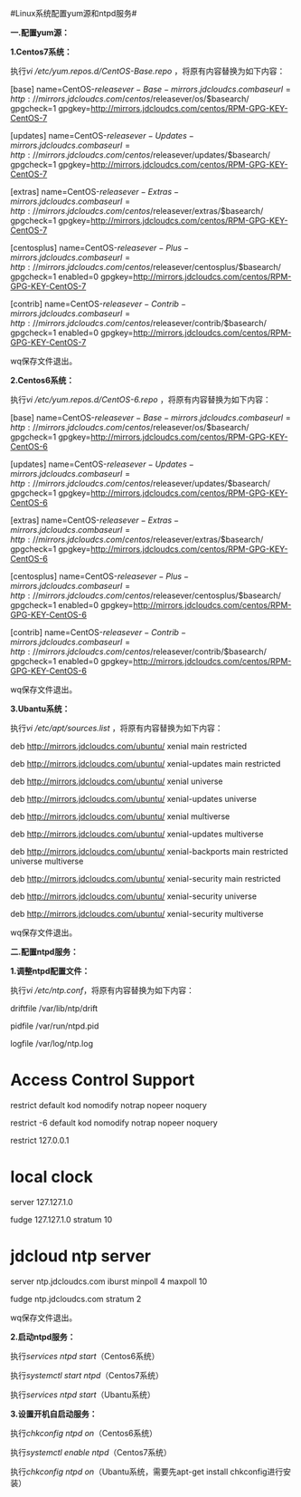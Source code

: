 #Linux系统配置yum源和ntpd服务#

**一.配置yum源：**

**1.Centos7系统：**

执行*vi /etc/yum.repos.d/CentOS-Base.repo*
，将原有内容替换为如下内容：

[base]
name=CentOS-$releasever - Base - mirrors.jdcloudcs.com
baseurl=http://mirrors.jdcloudcs.com/centos/$releasever/os/$basearch/
gpgcheck=1
gpgkey=http://mirrors.jdcloudcs.com/centos/RPM-GPG-KEY-CentOS-7

[updates]
name=CentOS-$releasever - Updates - mirrors.jdcloudcs.com
baseurl=http://mirrors.jdcloudcs.com/centos/$releasever/updates/$basearch/
gpgcheck=1
gpgkey=http://mirrors.jdcloudcs.com/centos/RPM-GPG-KEY-CentOS-7

[extras]
name=CentOS-$releasever - Extras - mirrors.jdcloudcs.com
baseurl=http://mirrors.jdcloudcs.com/centos/$releasever/extras/$basearch/
gpgcheck=1
gpgkey=http://mirrors.jdcloudcs.com/centos/RPM-GPG-KEY-CentOS-7

[centosplus]
name=CentOS-$releasever - Plus - mirrors.jdcloudcs.com
baseurl=http://mirrors.jdcloudcs.com/centos/$releasever/centosplus/$basearch/
gpgcheck=1
enabled=0
gpgkey=http://mirrors.jdcloudcs.com/centos/RPM-GPG-KEY-CentOS-7

[contrib]
name=CentOS-$releasever - Contrib - mirrors.jdcloudcs.com
baseurl=http://mirrors.jdcloudcs.com/centos/$releasever/contrib/$basearch/
gpgcheck=1
enabled=0
gpgkey=http://mirrors.jdcloudcs.com/centos/RPM-GPG-KEY-CentOS-7

wq保存文件退出。

**2.Centos6系统：**

执行*vi /etc/yum.repos.d/CentOS-6.repo*
，将原有内容替换为如下内容：

[base]
name=CentOS-$releasever - Base - mirrors.jdcloudcs.com
baseurl=http://mirrors.jdcloudcs.com/centos/$releasever/os/$basearch/
gpgcheck=1
gpgkey=http://mirrors.jdcloudcs.com/centos/RPM-GPG-KEY-CentOS-6

[updates]
name=CentOS-$releasever - Updates - mirrors.jdcloudcs.com
baseurl=http://mirrors.jdcloudcs.com/centos/$releasever/updates/$basearch/
gpgcheck=1
gpgkey=http://mirrors.jdcloudcs.com/centos/RPM-GPG-KEY-CentOS-6

[extras]
name=CentOS-$releasever - Extras - mirrors.jdcloudcs.com
baseurl=http://mirrors.jdcloudcs.com/centos/$releasever/extras/$basearch/
gpgcheck=1
gpgkey=http://mirrors.jdcloudcs.com/centos/RPM-GPG-KEY-CentOS-6

[centosplus]
name=CentOS-$releasever - Plus - mirrors.jdcloudcs.com
baseurl=http://mirrors.jdcloudcs.com/centos/$releasever/centosplus/$basearch/
gpgcheck=1
enabled=0
gpgkey=http://mirrors.jdcloudcs.com/centos/RPM-GPG-KEY-CentOS-6

[contrib]
name=CentOS-$releasever - Contrib - mirrors.jdcloudcs.com
baseurl=http://mirrors.jdcloudcs.com/centos/$releasever/contrib/$basearch/
gpgcheck=1
enabled=0
gpgkey=http://mirrors.jdcloudcs.com/centos/RPM-GPG-KEY-CentOS-6

wq保存文件退出。

**3.Ubantu系统：**

执行*vi /etc/apt/sources.list*
，将原有内容替换为如下内容：

deb http://mirrors.jdcloudcs.com/ubuntu/ xenial main restricted

deb http://mirrors.jdcloudcs.com/ubuntu/ xenial-updates main restricted

deb http://mirrors.jdcloudcs.com/ubuntu/ xenial universe

deb http://mirrors.jdcloudcs.com/ubuntu/ xenial-updates universe

deb http://mirrors.jdcloudcs.com/ubuntu/ xenial multiverse

deb http://mirrors.jdcloudcs.com/ubuntu/ xenial-updates multiverse

deb http://mirrors.jdcloudcs.com/ubuntu/ xenial-backports main restricted universe multiverse

deb http://mirrors.jdcloudcs.com/ubuntu/ xenial-security main restricted

deb http://mirrors.jdcloudcs.com/ubuntu/ xenial-security universe

deb http://mirrors.jdcloudcs.com/ubuntu/ xenial-security multiverse

wq保存文件退出。

**二.配置ntpd服务：**

**1.调整ntpd配置文件：**

执行*vi /etc/ntp.conf*，将原有内容替换为如下内容：

driftfile /var/lib/ntp/drift

pidfile /var/run/ntpd.pid

logfile /var/log/ntp.log

 # Access Control Support

restrict default kod nomodify notrap nopeer noquery

restrict -6 default kod nomodify notrap nopeer noquery

restrict 127.0.0.1

 # local clock

server 127.127.1.0

fudge 127.127.1.0 stratum 10

 # jdcloud ntp server

server ntp.jdcloudcs.com iburst minpoll 4 maxpoll 10

fudge ntp.jdcloudcs.com stratum 2

wq保存文件退出。

**2.启动ntpd服务：**

执行*services ntpd start*（Centos6系统）

执行*systemctl start ntpd*（Centos7系统）

执行*services ntpd start*（Ubantu系统）

**3.设置开机自启动服务：**

执行*chkconfig ntpd on*（Centos6系统）

执行*systemctl enable ntpd*（Centos7系统）

执行*chkconfig ntpd on*（Ubantu系统，需要先apt-get install chkconfig进行安装）